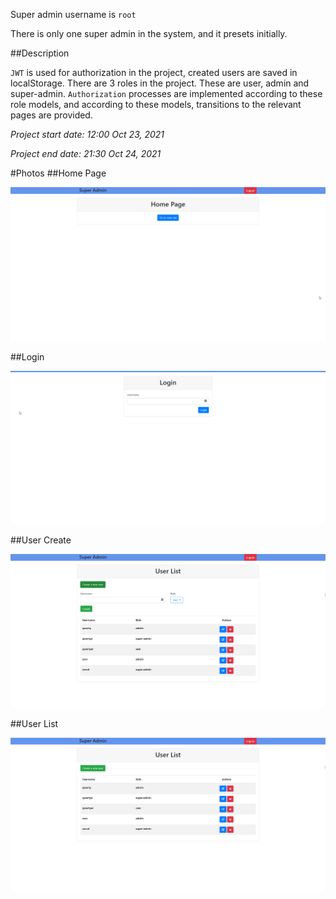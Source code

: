 Super admin username is `root` 

There is only one super admin in the system, and it presets initially.

##Description

`JWT` is used for authorization in the project, created users are saved in localStorage.
There are 3 roles in the project. These are user, admin and super-admin.
`Authorization` processes are implemented according to these role models, and according to these models,
transitions to the relevant pages are provided.

_Project start date: 12:00 Oct 23, 2021_

_Project end date: 21:30 Oct 24, 2021_

#Photos
##Home Page

![HomePage](screenshots/home-page.png)

##Login

![Login](screenshots/login.png)

##User Create

![UsersCreate](screenshots/users-create.png)

##User List

![UsersList](screenshots/users-list.png)
